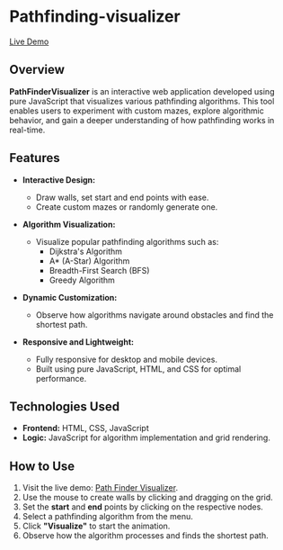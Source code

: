 # Pathfinding-visualizer
[Live Demo]([https://path-explorer.netlify.app](https://pathfinding-visualizer-kappa-ten.vercel.app/#)) 

## Overview  
**PathFinderVisualizer** is an interactive web application developed using pure JavaScript that visualizes various pathfinding algorithms. This tool enables users to experiment with custom mazes, explore algorithmic behavior, and gain a deeper understanding of how pathfinding works in real-time.  

## Features  
- **Interactive Design:**  
  - Draw walls, set start and end points with ease.  
  - Create custom mazes or randomly generate one.  

- **Algorithm Visualization:**  
  - Visualize popular pathfinding algorithms such as:  
    - Dijkstra's Algorithm  
    - A* (A-Star) Algorithm  
    - Breadth-First Search (BFS)  
    - Greedy Algorithm

- **Dynamic Customization:**   
  - Observe how algorithms navigate around obstacles and find the shortest path.  

- **Responsive and Lightweight:**  
  - Fully responsive for desktop and mobile devices.  
  - Built using pure JavaScript, HTML, and CSS for optimal performance.
 
 ## Technologies Used  
- **Frontend:** HTML, CSS, JavaScript  
- **Logic:** JavaScript for algorithm implementation and grid rendering.  

## How to Use  
1. Visit the live demo: [Path Finder Visualizer]([https://path-explorer.netlify.app](https://pathfinding-visualizer-kappa-ten.vercel.app/#)).  
2. Use the mouse to create walls by clicking and dragging on the grid.  
3. Set the **start** and **end** points by clicking on the respective nodes.  
4. Select a pathfinding algorithm from the menu.  
5. Click **"Visualize"** to start the animation.  
6. Observe how the algorithm processes and finds the shortest path.
